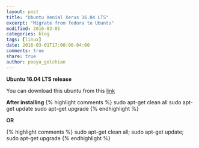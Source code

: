 ```yaml
---
layout: post
title: "Ubuntu Xenial Xerus 16.04 LTS"
excerpt: "Migrate from fedora to Ubuntu"
modified: 2016-03-01
categories: blog  
tags: [linux]
date: 2016-03-01T17:00:00-04:00
comments: true
share: true
author: pooya_golchian
---
```

**Ubuntu 16.04 LTS release**


You can download this ubuntu from this [link](http://www.ubuntu.com/download/desktop)



**After installing**
{% highlight comments %}
sudo apt-get clean all
sudo apt-get update
sudo apt-get upgrade
{% endhighlight %}

**OR**

{% highlight comments %}
sudo apt-get clean all; sudo apt-get update; sudo apt-get upgrade
{% endhighlight %}
